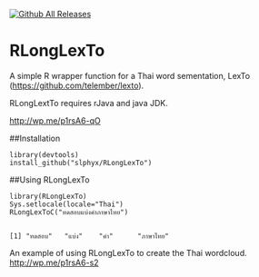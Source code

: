 [![Github All Releases](https://img.shields.io/github/downloads/atom/atom/total.svg)](https://github.com/slphyx/RLongLexTo)
# RLongLexTo
A simple R wrapper function for a Thai word sementation, LexTo (https://github.com/telember/lexto).

RLongLextTo requires rJava and java JDK.

http://wp.me/p1rsA6-qO

##Installation
```{r}
library(devtools)
install_github("slphyx/RLongLexTo")
```

##Using RLongLexTo
```{r}
library(RLongLexTo)
Sys.setlocale(locale="Thai")
RLongLexToC("ทดสอบแบ่งคำภาษาไทย")


[1] "ทดสอบ"   "แบ่ง"    "คำ"      "ภาษาไทย"

```
An example of using RLongLexTo to create the Thai wordcloud.
http://wp.me/p1rsA6-s2


